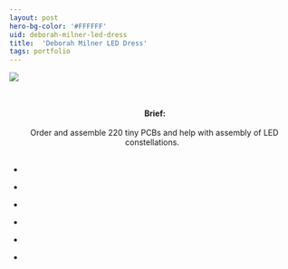 ```yaml
---
layout: post
hero-bg-color: '#FFFFFF'
uid: deborah-milner-led-dress
title:  'Deborah Milner LED Dress'
tags: portfolio
---
```


<a href="{{ site.url }}/images/portfolio/deborah-milner-led-dress/IMG_20170912_121113.jpg">
<img src = "{{ site.url }}/images/portfolio/deborah-milner-led-dress/IMG_20170912_121113.jpg">
</a>


<div class="sqs-html-content">
 <p class="" style="text-align:center;white-space:pre-wrap;">
  <strong>
   Brief:
  </strong>
  Order and assemble 220 tiny PCBs and help with assembly of LED constellations.
 </p>
</div>


<ul class="projects clearfix">
  <li>
    <div class="project" style='background-image: url(/images/portfolio/deborah-milner-led-dress/IMG_20170913_145406.jpg)'>
      <a class="cover" href="{{ site.url }}/images/portfolio/deborah-milner-led-dress/IMG_20170913_145406.jpg"></a>
    </div>
  </li>
  <li>
    <div class="project" style='background-image: url(/images/portfolio/deborah-milner-led-dress/IMG_20170913_145252.jpg)'>
      <a class="cover" href="{{ site.url }}/images/portfolio/deborah-milner-led-dress/IMG_20170913_145252.jpg"></a>
    </div>
  </li>
  <li>
    <div class="project" style='background-image: url(/images/portfolio/deborah-milner-led-dress/IMG_20170913_145421.jpg)'>
      <a class="cover" href="{{ site.url }}/images/portfolio/deborah-milner-led-dress/IMG_20170913_145421.jpg"></a>
    </div>
  </li>
  <li>
    <div class="project" style='background-image: url(/images/portfolio/deborah-milner-led-dress/IMG_20170912_172353.jpg)'>
      <a class="cover" href="{{ site.url }}/images/portfolio/deborah-milner-led-dress/IMG_20170912_172353.jpg"></a>
    </div>
  </li>
  <li>
    <div class="project" style='background-image: url(/images/portfolio/deborah-milner-led-dress/IMG_20170912_121156.jpg)'>
      <a class="cover" href="{{ site.url }}/images/portfolio/deborah-milner-led-dress/IMG_20170912_121156.jpg"></a>
    </div>
  </li>
  <li>
    <div class="project" style='background-image: url(/images/portfolio/deborah-milner-led-dress/IMG_20170912_162353.jpg)'>
      <a class="cover" href="{{ site.url }}/images/portfolio/deborah-milner-led-dress/IMG_20170912_162353.jpg"></a>
    </div>
  </li>
</ul>


